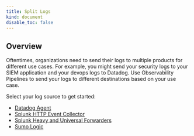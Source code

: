 ```yaml
---
title: Split Logs
kind: document
disable_toc: false
---
```


## Overview

Oftentimes, organizations need to send their logs to multiple products for different use cases. For example, you might send your security logs to your SIEM application and your devops logs to Datadog. Use Observability Pipelines to send your logs to different destinations based on your use case.

Select your log source to get started:

- [Datadog Agent][1]
- [Splunk HTTP Event Collector][2]
- [Splunk Heavy and Universal Forwarders][3]
- [Sumo Logic][4]

[1]: \observability_pipelines\split_logs\datadog_agent
[2]: \observability_pipelines\split_logs\splunk_hec
[3]: \observability_pipelines\split_logs\splunk_tcp
[4]: \observability_pipelines\split_logs\sumo_logic
